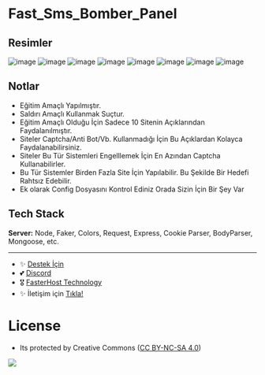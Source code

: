 # Fast_Sms_Bomber_Panel

## Resimler

![image](https://github.com/fastuptime/Fast_Sms_Bomber_Panel/assets/63351166/075896b9-94af-4447-8dd8-a0e809f51ade)
![image](https://github.com/fastuptime/Fast_Sms_Bomber_Panel/assets/63351166/c8c63020-1683-4edc-99da-166eb5200796)
![image](https://github.com/fastuptime/Fast_Sms_Bomber_Panel/assets/63351166/478491cd-1569-4cbd-945a-ad63e6dc4740)
![image](https://github.com/fastuptime/Fast_Sms_Bomber_Panel/assets/63351166/b619197a-4066-4034-8720-07d60c0ee5a6)
![image](https://github.com/fastuptime/Fast_Sms_Bomber_Panel/assets/63351166/94136f35-9fbf-40dc-847d-09992f49a32b)
![image](https://github.com/fastuptime/Fast_Sms_Bomber_Panel/assets/63351166/838eb117-c4a4-4329-a9d8-a559fd682911)
![image](https://github.com/fastuptime/Fast_Sms_Bomber_Panel/assets/63351166/d2245b7f-0b6a-458a-aced-f0f8765dfbca)
![image](https://github.com/fastuptime/Fast_Sms_Bomber_Panel/assets/63351166/5aa1a96a-ff00-4bac-b60c-fb739abeb08d)

## Notlar

- Eğitim Amaçlı Yapılmıştır.
- Saldırı Amaçlı Kullanmak Suçtur.
- Eğitim Amaçlı Olduğu İçin Sadece 10 Sitenin Açıklarından Faydalanılmıştır.
- Siteler Captcha/Anti Bot/Vb. Kullanmadığı İçin Bu Açıklardan Kolayca Faydalanabilirsiniz.
- Siteler Bu Tür Sistemleri Engelllemek İçin En Azından Captcha Kullanabilirler.
- Bu Tür Sistemler Birden Fazla Site İçin Yapılabilir. Bu Şekilde Bir Hedefi Rahtsız Edebilir.
- Ek olarak Config Dosyasını Kontrol Ediniz Orada Sizin İçin Bir Şey Var

## Tech Stack

**Server:** Node, Faker, Colors, Request, Express, Cookie Parser, BodyParser, Mongoose, etc.

---
- ✨ [Destek İçin](https://fastuptime.com) <br>
- 💕 [Discord](https://fastuptime.com/discord)<br>
- 🎖️ [FasterHost Technology](https://fasterhost.tech/)<br>
- ✨ İletişim için [Tıkla!](mailto:fastuptime@gmail.com)<br>

# License
- Its protected by Creative Commons ([CC BY-NC-SA 4.0](https://creativecommons.org/licenses/by-nc-sa/4.0/))

<a href="https://creativecommons.org/licenses/by-nc-sa/4.0/" title="BYNCSA40"><img src="https://licensebuttons.net/l/by-nc-sa/4.0/88x31.png"></a>
